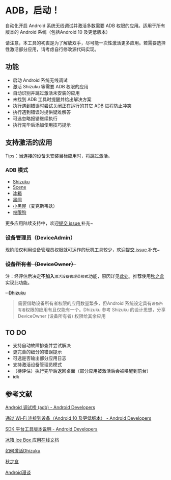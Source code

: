 # ADB，启动！

自动化开启 Android 系统无线调试并激活多数需要 ADB 权限的应用。适用于所有版本的 Android 系统（包括Android 10 及更低版本）

请注意，本工具的初衷是为了解放双手，尽可能一次性激活更多应用。若需要选择性激活部分应用，请考虑自行修改源代码实现。

## 功能

- 启动 Android 系统无线调试
- 激活 Shizuku 等需要 ADB 权限的应用
- 自动识别并跳过激活未安装的应用
- 未找到 ADB 工具时提醒并给出解决方案
- 执行遇到错误时尝试关闭正在运行的其它 ADB 进程防止冲突
- 执行遇到错误时提供疑难解答
- 可选忽略报错继续执行
- 执行完毕后添加使用技巧提示

## 支持激活的应用

Tips：当连接的设备未安装目标应用时，将跳过激活。

### ADB 模式

- [Shizuku](https://shizuku.rikka.app/)
- [Scene](http://vtools.omarea.com/#/)
- [冰箱](https://www.coolapk.com/apk/com.catchingnow.icebox)
- [黑阈](https://brevent.jianyv.com/)
- [小黑屋](https://stopapp.https.gs/)（麦克斯韦妖）
- [权限狗](https://www.baidu.com/s?wd=%E6%9D%83%E9%99%90%E7%8B%97)

更多应用陆续支持中，欢迎[提交 issue ](https://github.com/Hakuin123/ADB-Launcher/issues/new/choose)补充~

### 设备管理员（DeviceAdmin）

现阶段仅利用设备管理员权限就可运作的玩机工具较少，欢迎[提交 issue ](https://github.com/Hakuin123/ADB-Launcher/issues/new/choose)补充~

### ~~设备所有者（DeviceOwner）~~

注：经评估后决定**不加入**`激活设备管理员模式`功能，原因详见[此处](https://github.com/Hakuin123/ADB-Launcher/issues/1)。推荐使用[秋之盒](https://atmb.top/guide/basic/dpm/)实现此功能。

~~- [Dhizuku](https://github.com/iamr0s/Dhizuku)~~

> 需要借助设备所有者权限的应用数量繁多，但Android 系统设定具有`设备所有者`权限的应用有且仅能有一个。Dhizuku 参考 Shizuku 的设计思想，分享 DeviceOwner (设备所有者) 权限给其余应用

## TO DO

* 支持自动故障排查并尝试解决
* 更完善的细分的错误提示
* 可选是否输出部分应用日志
* 支持激活设备管理员模式
* （待评估）执行完毕后返回桌面（部分应用被激活后会被唤醒到前台）
* ~~idk~~


## 参考文献

[Android 调试桥 (adb) - Android Developers](https://developer.android.google.cn/studio/command-line/adb)

[通过 Wi-Fi 连接到设备（Android 10 及更低版本） - Android Developers](https://developer.android.google.cn/studio/command-line/adb?hl=zh-cn#wireless)

[SDK 平台工具版本说明 - Android Developers](https://developer.android.google.cn/studio/releases/platform-tools?hl=zh-cn)

[冰箱 Ice Box 应用在线文档](https://iceboxdoc.catchingnow.cn/)

[如何激活Dhizuku](https://github.com/iamr0s/Dhizuku/discussions/16)

[秋之盒](https://atmb.top/)

[Android漫谈](https://atmb.top/guide/advanced/something_about_android/)